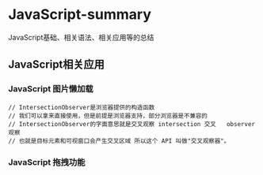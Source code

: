 # JavaScript-summary
JavaScript基础、相关语法、相关应用等的总结

## JavaScript相关应用

### JavaScript 图片懒加载
```
// IntersectionObserver是浏览器提供的构造函数
// 我们可以拿来直接使用，但是前提是浏览器支持，部分浏览器是不兼容的
// IntersectionObserver的字面意思就是交叉观察 intersection 交叉   observer 观察
// 也就是目标元素和可视窗口会产生交叉区域 所以这个 API 叫做"交叉观察器"。
```
### JavaScript 拖拽功能
```
```



